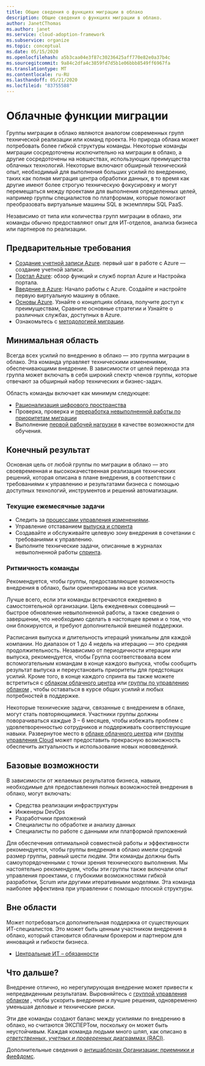 ```yaml
---
title: Общие сведения о функциях миграции в облако
description: Общие сведения о функциях миграции в облако.
author: JanetCThomas
ms.author: janet
ms.service: cloud-adoption-framework
ms.subservice: organize
ms.topic: conceptual
ms.date: 05/15/2020
ms.openlocfilehash: a5b3caa04e3f87c30236425aff770e82e0a37b4c
ms.sourcegitcommit: 9a84c2dfa4c3859fd7d5b1e06bbb8549ff6967fa
ms.translationtype: MT
ms.contentlocale: ru-RU
ms.lasthandoff: 05/21/2020
ms.locfileid: "83755588"
---
```

# <a name="cloud-migration-functions"></a>Облачные функции миграции

Группы миграции в облако являются аналогом современных групп технической реализации или команд проекта. Но природа облака может потребовать более гибкой структуры команды. Некоторые команды миграции сосредоточены исключительно на миграции в облако, а другие сосредоточены на новшествах, использующих преимущества облачных технологий. Некоторые включают обширный технический опыт, необходимый для выполнения больших усилий по внедрению, таких как полная миграция центра обработки данных, в то время как другие имеют более строгую техническую фокусировку и могут перемещаться между проектами для выполнения определенных целей, например группы специалистов по платформам, которые помогают преобразовать виртуальные машины SQL в экземпляры SQL PaaS.

Независимо от типа или количества групп миграции в облако, эти команды обычно предоставляют опыт для ИТ-отделов, анализа бизнеса или партнеров по реализации.

## <a name="prerequisites"></a>Предварительные требования

- [Создание учетной записи Azure](https://docs.microsoft.com/learn/modules/create-an-azure-account). первый шаг в работе с Azure — создание учетной записи.
- [Портал Azure](https://docs.microsoft.com/learn/modules/tour-azure-portal): обзор функций и служб портал Azure и Настройка портала.
- [Введение в Azure](https://docs.microsoft.com/learn/modules/welcome-to-azure): Начало работы с Azure. Создайте и настройте первую виртуальную машину в облаке.
- [Основы Azure](https://docs.microsoft.com/learn/paths/azure-for-the-data-engineer). Узнайте о концепциях облака, получите доступ к преимуществам, Сравните основные стратегии и Узнайте о различных службах, доступных в Azure.
- Ознакомьтесь с [методологией миграции](../migrate/index.md).

## <a name="minimum-scope"></a>Минимальная область

Всегда всех усилий по внедрению в облако — это группа миграции в облако. Эта команда управляет техническими изменениями, обеспечивающими внедрение. В зависимости от целей перехода эта группа может включать в себя широкий спектр членов группы, которые отвечают за обширный набор технических и бизнес-задач.

Область команды включает как минимум следующее:

- [Рационализация цифрового пространства](../digital-estate/index.md)
- Проверка, проверка и [переработка невыполненной работы по приоритетам миграции](../migrate/migration-considerations/assess/release-iteration-backlog.md)
- Выполнение [первой рабочей нагрузки](../digital-estate/rationalize.md#select-the-first-workload) в качестве возможности для обучения.

## <a name="deliverable"></a>Конечный результат

Основная цель от любой группы по миграции в облако — это своевременная и высококачественная реализация технических решений, которая описана в плане внедрения, в соответствии с требованиями к управлению и результатами бизнеса с помощью доступных технологий, инструментов и решений автоматизации.

### <a name="ongoing-monthly-tasks"></a>Текущие ежемесячные задачи

- Следить за [процессами управления изменениями](../migrate/migration-considerations/prerequisites/technical-complexity.md).
- Управление отставанием [выпуска и спринта](../migrate/migration-considerations/assess/release-iteration-backlog.md)
- Создавайте и обслуживайте целевую зону внедрения в сочетании с требованиями к управлению.
- Выполните технические задачи, описанные в журналах невыполненной работы [спринта](../migrate/migration-considerations/assess/release-iteration-backlog.md).

### <a name="team-cadence"></a>Ритмичность команды

Рекомендуется, чтобы группы, предоставляющие возможность внедрения в облако, были ориентированы на все усилия.

Лучше всего, если эти команды встречаются ежедневно в самостоятельной организации. Цель ежедневных совещаний — быстрое обновление невыполненной работы, а также сведения о завершении, что необходимо сделать в настоящее время и о том, что они блокируются, и требуют дополнительной внешней поддержки.

Расписания выпуска и длительность итераций уникальны для каждой компании. Но диапазон от 1 до 4 недель на итерацию — это средняя продолжительность. Независимо от периодичности итерации или выпуска, рекомендуется, чтобы Группа соответствовала всем вспомогательным командам в конце каждого выпуска, чтобы сообщить результат выпуска и переустановить приоритеты для предстоящих усилий. Кроме того, в конце каждого спринта вы также можете встретиться с [облаком облачного центра](../organize/cloud-center-of-excellence.md) или [группы по управлению облаком](./cloud-governance.md) , чтобы оставаться в курсе общих усилий и любых потребностей в поддержке.

Некоторые технические задачи, связанные с внедрением в облаке, могут стать повторяющимися. Участники группы должны поворачиваться каждые 3 &ndash; 6 месяцев, чтобы избежать проблем с удовлетворенностью сотрудников и поддерживать соответствующие навыки. Развернутое место в [облаке облачного центра](../organize/cloud-center-of-excellence.md) или [группы управления Cloud](./cloud-governance.md) может предоставить прекрасную возможность обеспечить актуальность и использование новых нововведений.

## <a name="baseline-capability"></a>Базовые возможности

В зависимости от желаемых результатов бизнеса, навыки, необходимые для предоставления полных возможностей внедрения в облако, могут включать:

- Средства реализации инфраструктуры
- Инженеры DevOps
- Разработчики приложений
- Специалисты по обработке и анализу данных
- Специалисты по работе с данными или платформой приложений

Для обеспечения оптимальной совместной работы и эффективности рекомендуется, чтобы группы внедрения в облако имели средний размер группы, равный шести людям. Эти команды должны быть самоупорядоченными с точки зрения технического выполнения. Мы настоятельно рекомендуем, чтобы эти группы также включали опыт управления проектами, с глубокими возможностями гибкой разработки, Scrum или другими итеративными моделями. Эта команда наиболее эффективна при управлении с помощью плоской структуры.

## <a name="out-of-scope"></a>Вне области

Может потребоваться дополнительная поддержка от существующих ИТ-специалистов. Это может быть ценным участником внедрения в облако, который становится облачным брокером и партнером для инноваций и гибкости бизнеса.

- [Центральные ИТ – обязанности](../organize/central-it.md)

## <a name="whats-next"></a>Что дальше?

Внедрение отлично, но нерегулирующая внедрение может привести к непредвиденным результатам. Выровняйтесь с [группой управления облаком](./cloud-governance.md) , чтобы ускорить внедрение и лучшие решения, одновременно уменьшая деловые и технические риски.

Эти две команды создают баланс между усилиями по внедрению в облако, но считаются ЭКСПЕРТом, поскольку он может быть неустойчивым. Каждая команда людьми много шляп, как описано в [ *ответственных, учетных и проверенных* диаграммах (RACI)](../organize/raci-alignment.md).

Дополнительные сведения о [антишаблонах Организации: приемники и фиефдомс](../organize/fiefdoms-silos.md).
